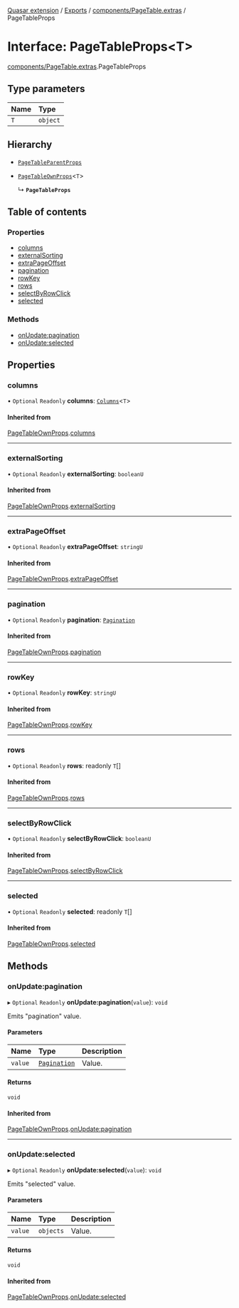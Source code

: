 [Quasar extension](../index.md) / [Exports](../modules.md) / [components/PageTable.extras](../modules/components_PageTable_extras.md) / PageTableProps

# Interface: PageTableProps<T\>

[components/PageTable.extras](../modules/components_PageTable_extras.md).PageTableProps

## Type parameters

| Name | Type |
| :------ | :------ |
| `T` | `object` |

## Hierarchy

- [`PageTableParentProps`](components_PageTable_extras.PageTableParentProps.md)

- [`PageTableOwnProps`](components_PageTable_extras.PageTableOwnProps.md)<`T`\>

  ↳ **`PageTableProps`**

## Table of contents

### Properties

- [columns](components_PageTable_extras.PageTableProps.md#columns)
- [externalSorting](components_PageTable_extras.PageTableProps.md#externalsorting)
- [extraPageOffset](components_PageTable_extras.PageTableProps.md#extrapageoffset)
- [pagination](components_PageTable_extras.PageTableProps.md#pagination)
- [rowKey](components_PageTable_extras.PageTableProps.md#rowkey)
- [rows](components_PageTable_extras.PageTableProps.md#rows)
- [selectByRowClick](components_PageTable_extras.PageTableProps.md#selectbyrowclick)
- [selected](components_PageTable_extras.PageTableProps.md#selected)

### Methods

- [onUpdate:pagination](components_PageTable_extras.PageTableProps.md#onupdate:pagination)
- [onUpdate:selected](components_PageTable_extras.PageTableProps.md#onupdate:selected)

## Properties

### columns

• `Optional` `Readonly` **columns**: [`Columns`](../modules/components_PageTable_extras.md#columns)<`T`\>

#### Inherited from

[PageTableOwnProps](components_PageTable_extras.PageTableOwnProps.md).[columns](components_PageTable_extras.PageTableOwnProps.md#columns)

___

### externalSorting

• `Optional` `Readonly` **externalSorting**: `booleanU`

#### Inherited from

[PageTableOwnProps](components_PageTable_extras.PageTableOwnProps.md).[externalSorting](components_PageTable_extras.PageTableOwnProps.md#externalsorting)

___

### extraPageOffset

• `Optional` `Readonly` **extraPageOffset**: `stringU`

#### Inherited from

[PageTableOwnProps](components_PageTable_extras.PageTableOwnProps.md).[extraPageOffset](components_PageTable_extras.PageTableOwnProps.md#extrapageoffset)

___

### pagination

• `Optional` `Readonly` **pagination**: [`Pagination`](components_PageTable_extras.Pagination.md)

#### Inherited from

[PageTableOwnProps](components_PageTable_extras.PageTableOwnProps.md).[pagination](components_PageTable_extras.PageTableOwnProps.md#pagination)

___

### rowKey

• `Optional` `Readonly` **rowKey**: `stringU`

#### Inherited from

[PageTableOwnProps](components_PageTable_extras.PageTableOwnProps.md).[rowKey](components_PageTable_extras.PageTableOwnProps.md#rowkey)

___

### rows

• `Optional` `Readonly` **rows**: readonly `T`[]

#### Inherited from

[PageTableOwnProps](components_PageTable_extras.PageTableOwnProps.md).[rows](components_PageTable_extras.PageTableOwnProps.md#rows)

___

### selectByRowClick

• `Optional` `Readonly` **selectByRowClick**: `booleanU`

#### Inherited from

[PageTableOwnProps](components_PageTable_extras.PageTableOwnProps.md).[selectByRowClick](components_PageTable_extras.PageTableOwnProps.md#selectbyrowclick)

___

### selected

• `Optional` `Readonly` **selected**: readonly `T`[]

#### Inherited from

[PageTableOwnProps](components_PageTable_extras.PageTableOwnProps.md).[selected](components_PageTable_extras.PageTableOwnProps.md#selected)

## Methods

### onUpdate:pagination

▸ `Optional` `Readonly` **onUpdate:pagination**(`value`): `void`

Emits "pagination" value.

#### Parameters

| Name | Type | Description |
| :------ | :------ | :------ |
| `value` | [`Pagination`](components_PageTable_extras.Pagination.md) | Value. |

#### Returns

`void`

#### Inherited from

[PageTableOwnProps](components_PageTable_extras.PageTableOwnProps.md).[onUpdate:pagination](components_PageTable_extras.PageTableOwnProps.md#onupdate:pagination)

___

### onUpdate:selected

▸ `Optional` `Readonly` **onUpdate:selected**(`value`): `void`

Emits "selected" value.

#### Parameters

| Name | Type | Description |
| :------ | :------ | :------ |
| `value` | `objects` | Value. |

#### Returns

`void`

#### Inherited from

[PageTableOwnProps](components_PageTable_extras.PageTableOwnProps.md).[onUpdate:selected](components_PageTable_extras.PageTableOwnProps.md#onupdate:selected)
